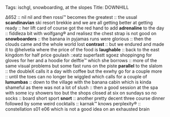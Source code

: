 Tags: ischgl, snowboarding, at the slopes
Title: DOWNHILL
  
Δ652 :: nil nil and then rossi™ becomes the greatest :: the usual **scandinavian** ski resort brekkie and we are all getting better at getting ready :: her lift card of course got the red hand to add **adrenaline** to the day :: fiddleza bit with wolfgang®  and realisez the chest strap is not good on **snowboarders** :: the banana in pyjamas runs were glorious :: then the clouds came and the whole world lost **contrast** :: but we endured and made it to @helvetia where the price of the food is **laughable** :: back to the east kingdom for half price goulash ::eatz superfastt sgoez shoppingng for gloves for her and a hoodie for delftie™ which she borrows :: more of the same visual problems but some fast runs on the piste **parallel** to the slalom :: the doubleX calls it a day with coffee but the exwhy go for a couple more :: until the toes can no longer be wiggled which calls for a couple of **lumumbas** :: down to the village with the banana cabin which is kinda shameful as there was not a lot of slush :: then a good session at the spa with some icy showers too but the shops closed at six on sundays so no socks :: board short sport **snort** :: another pretty decent three course dinner followed by some weird cocktails :: karnak™ knows perplexity®  :: constellation s01 e06 which is not a good idea on an exhausted brain  
